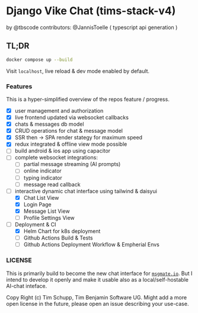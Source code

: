 # Django Vike Chat (tims-stack-v4)

by @tbscode
contributors: @JannisToelle ( typescript api generation )

## TL;DR

```bash
docker compose up --build
```

Visit `localhost`, live reload & dev mode enabled by default.

### Features

This is a hyper-simplified overview of the repos feature / progress.

- [x] user management and authorization
- [x] live frontend updated via websocket callbacks
- [x] chats & messages db model
- [x] CRUD operations for chat & message model
- [x] SSR then -> SPA render stategy for maximum speed
- [x] redux integrated & offline view mode possible
- [ ] build android & ios app using capacitor
- [ ] complete websocket integrations:
  - [ ] partial message streaming (AI prompts)
  - [ ] online indicator
  - [ ] typing indicator
  - [ ] message read callback
- [ ] interactive dynamic chat interface using tailwind & daisyui
  - [x] Chat List View
  - [x] Login Page
  - [x] Message List View
  - [ ] Profile Settings View
- [ ] Deployment & CI
  - [x] Helm Chart for k8s deployment
  - [ ] Github Actions Build & Tests
  - [ ] Github Actions Deployment Workflow & Empherial Envs

### LICENSE

This is primarily build to become the new chat interface for [`msgmate.io`](https://msgmate.io).
But I intend to develop it openly and make it usable also as a local/self-hostable AI-chat inteface.

Copy Right (c) Tim Schupp, Tim Benjamin Software UG.
Might add a more open license in the future, please open an issue describing your use-case.
